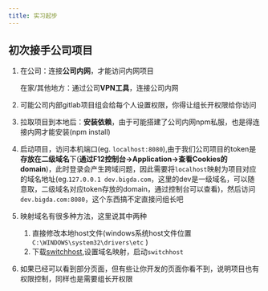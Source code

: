 ```yaml
---
title: 实习起步
---
```


## 初次接手公司项目

1. 在公司：连接**公司内网**，才能访问内网项目

   在家/其他地方：通过公司**VPN工具**，连接公司内网

2. 可能公司内部gitlab项目组会给每个人设置权限，你得让组长开权限给你访问

3. 拉取项目到本地后：**安装依赖**，由于可能搭建了公司内网npm私服，也是得连接内网才能安装(npm install)

4. 启动项目，访问本机端口(eg. `localhost:8080`),由于我们公司项目的token是**存放在二级域名**下(**通过F12控制台->Application->查看Cookies的domain**)，此时登录会产生跨域问题，因此需要将`localhost`映射为项目对应的域名地址(eg.`127.0.0.1 dev.bigda.com`，这里的dev是一级域名，可以随意取，二级域名对应token存放的domain，通过控制台可以查看)，然后访问`dev.bigda.com:8080`，这个东西搞不定直接问组长吧

5. 映射域名有很多种方法，这里说其中两种

   1. 直接修改本地host文件(windows系统host文件位置`C:\WINDOWS\system32\drivers\etc` )
   2. 下载[switchhost](https://github.com/oldj/SwitchHosts/releases),设置域名映射，启动`switchhost`

6. 如果已经可以看到部分页面，但有些让你开发的页面你看不到，说明项目也有权限控制，同样也是需要组长开权限

